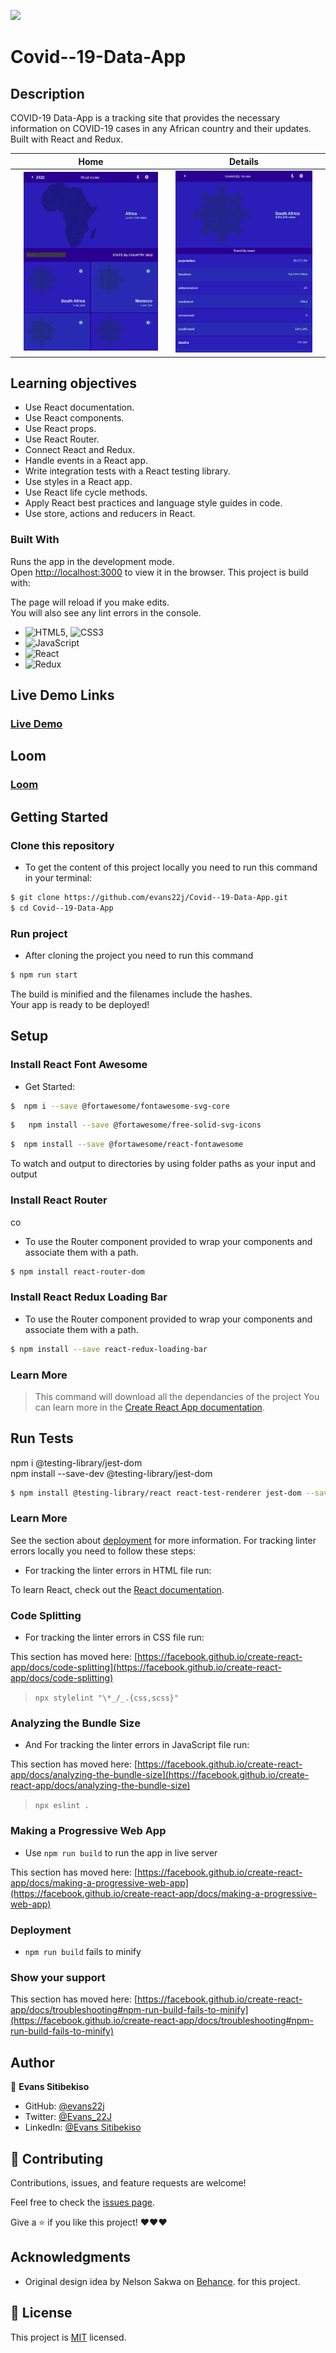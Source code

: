 ![](https://img.shields.io/badge/Microverse-blueviolet)

# Covid--19-Data-App

## Description
COVID-19 Data-App is a tracking site that provides the necessary information on COVID-19 cases in any African country and their updates. Built with React and Redux.
  

||     Home       ||        Details        ||
|-|----------------------|-| ----------------------|-|
||![screenshot](./src/images/screen1.png)||![screenshot](./src/images/screen2.png)||

## Learning objectives

- Use React documentation.
- Use React components.
- Use React props.
- Use React Router.
- Connect React and Redux.
- Handle events in a React app.
- Write integration tests with a React testing library.
- Use styles in a React app.
- Use React life cycle methods.
- Apply React best practices and language style guides in code.
- Use store, actions and reducers in React.


### Built With

Runs the app in the development mode.\
Open [http://localhost:3000](http://localhost:3000) to view it in the browser.
This project is build with:

The page will reload if you make edits.\
You will also see any lint errors in the console.
- ![HTML5](https://img.shields.io/badge/-HTML5-000000?style=flat&logo=html5&logoColor=ffffff&labelColor=E34F26), ![CSS3](https://img.shields.io/badge/-CSS3-000000?style=flat&logo=css3&logoColor=ffffff&labelColor=1572B6)
- ![JavaScript](https://img.shields.io/badge/-JavaScript-000000?style=flat&logo=javascript)
- ![React](https://img.shields.io/badge/-React-000000?style=flat&logo=react)
-  ![Redux](https://img.shields.io/badge/-Redux-000000?style=flat&logo=redux&logoColor=ffffff&labelColor=violet)

## Live Demo Links

### [Live Demo](https://evans22jcovid-19-data-app.netlify.app/)

## Loom 

### [Loom](https://www.loom.com/share/dd116cee61814c5387df174a5be62bbe)



## Getting Started

### Clone this repository

- To get the content of this project locally you need to run this command in your terminal:

```bash
$ git clone https://github.com/evans22j/Covid--19-Data-App.git
$ cd Covid--19-Data-App
```
### Run project

- After cloning the project you need to run this command

```bash
$ npm run start 
```


The build is minified and the filenames include the hashes.\
Your app is ready to be deployed!

## Setup 

### Install React Font Awesome

- Get Started:
  
```bash
$  npm i --save @fortawesome/fontawesome-svg-core
```
  
```bash
$   npm install --save @fortawesome/free-solid-svg-icons
```
  
```bash
$  npm install --save @fortawesome/react-fontawesome
```

To watch and output to directories by using folder paths as your input and output

### Install React Router
co
- To use the Router component provided to wrap your components and associate them with a path.

```bash
$ npm install react-router-dom 
```
### Install React Redux Loading Bar

- To use the Router component provided to wrap your components and associate them with a path.

```bash
$ npm install --save react-redux-loading-bar
```


### Learn More
 
  > This command will download all the dependancies of the project
You can learn more in the [Create React App documentation](https://facebook.github.io/create-react-app/docs/getting-started).


## Run Tests

 npm i @testing-library/jest-dom   
 npm install --save-dev @testing-library/jest-dom

```bash
$ npm install @testing-library/react react-test-renderer jest-dom --save-dev
```


### Learn More

See the section about [deployment](https://facebook.github.io/create-react-app/docs/deployment) for more information.
For tracking linter errors locally you need to follow these steps:


- For tracking the linter errors in HTML file run:

To learn React, check out the [React documentation](https://reactjs.org/).

### Code Splitting
- For tracking the linter errors in CSS file run:

This section has moved here: [https://facebook.github.io/create-react-app/docs/code-splitting](https://facebook.github.io/create-react-app/docs/code-splitting)
  > `npx stylelint "\*_/_.{css,scss}"`
### Analyzing the Bundle Size
- And For tracking the linter errors in JavaScript file run:

This section has moved here: [https://facebook.github.io/create-react-app/docs/analyzing-the-bundle-size](https://facebook.github.io/create-react-app/docs/analyzing-the-bundle-size)
  > `npx eslint .`
### Making a Progressive Web App
- Use `npm run build` to run the app in live server

This section has moved here: [https://facebook.github.io/create-react-app/docs/making-a-progressive-web-app](https://facebook.github.io/create-react-app/docs/making-a-progressive-web-app)

### Deployment

- `npm run build` fails to minify
### Show your support

This section has moved here: [https://facebook.github.io/create-react-app/docs/troubleshooting#npm-run-build-fails-to-minify](https://facebook.github.io/create-react-app/docs/troubleshooting#npm-run-build-fails-to-minify)

## Author

👤 **Evans Sitibekiso**

- GitHub: [@evans22j](https://github.com/evans22j)
- Twitter: [@Evans_22J](https://twitter.com/Evans_22J)
- LinkedIn: [@Evans Sitibekiso](https://www.linkedin.com/in/evans-sitibekiso/)

## 🤝 Contributing

Contributions, issues, and feature requests are welcome!

Feel free to check the [issues page](../../issues/).

Give a :star: if you like this project! ❤️❤️❤️

## Acknowledgments

- Original design idea by Nelson Sakwa on [Behance](https://creativecommons.org/licenses/by-nc/4.0/). for this project.

## 📝 License

This project is [MIT](https://github.com/microverseinc/readme-template/blob/master/MIT.md) licensed.